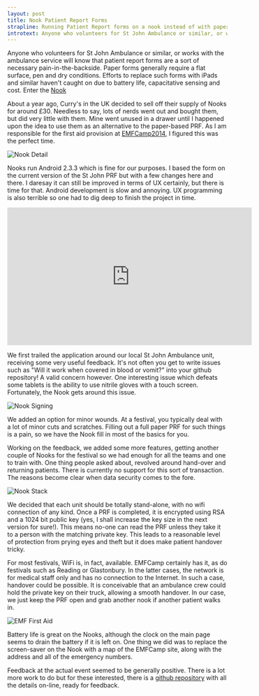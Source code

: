 ```yaml
---
layout: post
title: Nook Patient Report Forms
strapline: Running Patient Report forms on a nook instead of with paper
introtext: Anyone who volunteers for St John Ambulance or similar, or works with the ambulnance service will know that patient report forms are a sort of necessary pain-in-the-backside. Paper forms generally require a flat surface, pen and dry conditions. Efforts to replace such forms with iPads and similar haven't caught on due to battery life, capacitative sensing and cost. Enter the Nook.
---
```


Anyone who volunteers for St John Ambulance or similar, or works with the ambulance service will know that patient report forms are a sort of necessary pain-in-the-backside. Paper forms generally require a flat surface, pen and dry conditions. Efforts to replace such forms with iPads and similar haven't caught on due to battery life, capacitative sensing and cost. Enter the [Nook](https://en.wikipedia.org/wiki/Nook_Simple_Touch)


About a year ago, Curry's in the UK decided to sell off their supply of Nooks for around £30. Needless to say, lots of nerds went out and bought them, but did very little with them. Mine went unused in a drawer until I happened upon the idea to use them as an alternative to the paper-based PRF. As I am responsible for the first aid provision at [EMFCamp2014](http://www.emfcamp.org), I figured this was the perfect time.

![Nook Detail](https://farm6.staticflickr.com/5567/15106934241_f344e0762f.jpg)

Nooks run Android 2.3.3 which is fine for our purposes. I based the form on the current version of the St John PRF but with a few changes here and there. I daresay it can still be improved in terms of UX certainly, but there is time for that. Android development is slow and annoying. UX programming is also terrible so one had to dig deep to finish the project in time.

<iframe width="560" height="315" src="https://www.youtube.com/embed/wOCfqCNi3HA?list=UUM-XTspgfHt2_BBRV5a3j_w" frameborder="0" allowfullscreen></iframe>

We first trailed the application around our local St John Ambulance unit, receiving some very useful feedback. It's not often you get to write issues such as "Will it work when covered in blood or vomit?" into your github repository! A valid concern however. One interesting issue which defeats some tablets is the ability to use nitrile gloves with a touch screen. Fortunately, the Nook gets around this issue.

![Nook Signing](https://farm4.staticflickr.com/3889/15106946251_c7aeb0ccd4.jpg)

We added an option for minor wounds. At a festival, you typically deal with a lot of minor cuts and scratches. Filling out a full paper PRF for such things is a pain, so we have the Nook fill in most of the basics for you.

Working on the feedback, we added some more features, getting another couple of Nooks for the festival so we had enough for all the teams and one to train with. One thing people asked about, revolved around hand-over and returning patients. There is currently no support for this sort of transaction. The reasons become clear when data security comes to the fore.

![Nook Stack](https://farm4.staticflickr.com/3886/14923294440_dbebf9a337.jpg)

We decided that each unit should be totally stand-alone, with no wifi connection of any kind. Once a PRF is completed, it is encrypted using RSA and a 1024 bit public key (yes, I shall increase the key size in the next version for sure!). This means no-one can read the PRF unless they take it to a person with the matching private key. This leads to a reasonable level of protection from prying eyes and theft but it does make patient handover tricky.

For most festivals, WiFi is, in fact, available. EMFCamp certainly has it, as do festivals such as Reading or Glastonbury. In the latter cases, the network is for medical staff only and has no connection to the Internet. In such a case, handover could be possible. It is conceivable that an ambulance crew could hold the private key on their truck, allowing a smooth handover. In our case, we just keep the PRF open and grab another nook if another patient walks in.

![EMF First Aid](https://farm6.staticflickr.com/5561/14970455747_4e2ed916d4.jpg)

Battery life is great on the Nooks, although the clock on the main page seems to drain the battery if it is left on. One thing we did was to replace the screen-saver on the Nook with a map of the EMFCamp site, along with the address and all of the emergency numbers.

Feedback at the actual event seemed to be generally positive. There is a lot more work to do but for these interested, there is a [github repository](https://github.com/OniDaito/EMFMedical) with all the details on-line, ready for feedback.


